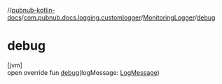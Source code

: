 //[pubnub-kotlin-docs](../../../index.md)/[com.pubnub.docs.logging.customlogger](../index.md)/[MonitoringLogger](index.md)/[debug](debug.md)

# debug

[jvm]\
open override fun [debug](debug.md)(logMessage: [LogMessage](../../../../../pubnub-kotlin/pubnub-kotlin-core-api/pubnub-kotlin-core-api/com.pubnub.api.logging/-log-message/index.md))
